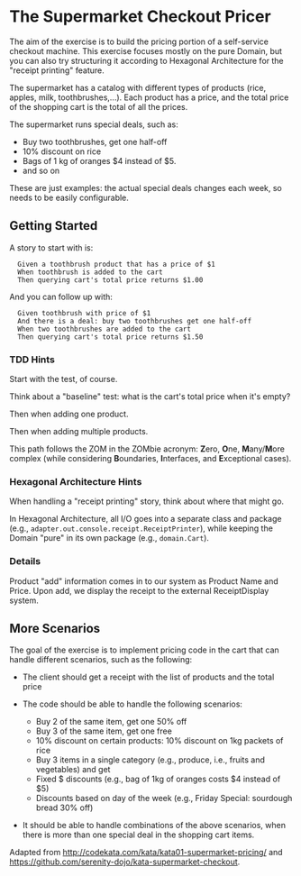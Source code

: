# The Supermarket Checkout Pricer

The aim of the exercise is to build the pricing portion of a self-service checkout machine.
This exercise focuses mostly on the pure Domain, but you can also try structuring it according to Hexagonal Architecture for the "receipt printing" feature.

The supermarket has a catalog with different types of products (rice, apples, milk, toothbrushes,...).
Each product has a price, and the total price of the shopping cart is the total of all the prices.

The supermarket runs special deals, such as:
- Buy two toothbrushes, get one half-off
- 10% discount on rice
- Bags of 1 kg of oranges $4 instead of $5.
- and so on

These are just examples: the actual special deals changes each week, so needs to be easily configurable.

## Getting Started

A story to start with is:

      Given a toothbrush product that has a price of $1
      When toothbrush is added to the cart
      Then querying cart's total price returns $1.00

And you can follow up with:

      Given toothbrush with price of $1
      And there is a deal: buy two toothbrushes get one half-off
      When two toothbrushes are added to the cart
      Then querying cart's total price returns $1.50


### TDD Hints

Start with the test, of course.

Think about a "baseline" test: what is the cart's total price when it's empty?

Then when adding one product.

Then when adding multiple products.

This path follows the ZOM in the ZOMbie acronym: **Z**ero, **O**ne, **M**any/**M**ore complex (while considering **B**oundaries, **I**nterfaces, and **E**xceptional cases).

### Hexagonal Architecture Hints

When handling a "receipt printing" story, think about where that might go.

In Hexagonal Architecture, all I/O goes into a separate class and package (e.g., `adapter.out.console.receipt.ReceiptPrinter`), while keeping the Domain "pure" in its own package (e.g., `domain.Cart`).

### Details

Product "add" information comes in to our system as Product Name and Price.
Upon add, we display the receipt to the external ReceiptDisplay system.

## More Scenarios

The goal of the exercise is to implement pricing code in the cart that can handle different scenarios, such as the following:

- The client should get a receipt with the list of products and the total price
- The code should be able to handle the following scenarios:
    - Buy 2 of the same item, get one 50% off
    - Buy 3 of the same item, get one free
    - 10% discount on certain products: 10% discount on 1kg packets of rice
    - Buy 3 items in a single category (e.g., produce, i.e., fruits and vegetables) and get
    - Fixed $ discounts (e.g., bag of 1kg of oranges costs $4 instead of $5)
    - Discounts based on day of the week (e.g., Friday Special: sourdough bread 30% off)

- It should be able to handle combinations of the above scenarios, when there is more than one special deal in the shopping cart items.

Adapted from http://codekata.com/kata/kata01-supermarket-pricing/ and https://github.com/serenity-dojo/kata-supermarket-checkout.

